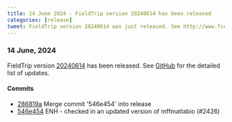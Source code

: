 ```yaml
---
title: 14 June 2024 - FieldTrip version 20240614 has been released
categories: [release]
tweet: FieldTrip version 20240614 was just released. See http://www.fieldtriptoolbox.org/#14-june-2024
---
```


### 14 June, 2024

FieldTrip version [20240614](http://github.com/fieldtrip/fieldtrip/releases/tag/20240614) has been released.
See [GitHub](https://github.com/fieldtrip/fieldtrip/compare/20240612...20240614) for the detailed list of updates.

#### Commits

- [286819a](http://github.com/fieldtrip/fieldtrip/commit/286819a) Merge commit '546e454' into release
- [546e454](http://github.com/fieldtrip/fieldtrip/commit/546e454) ENH - checked in an updated version of mffmatlabio (#2426)
